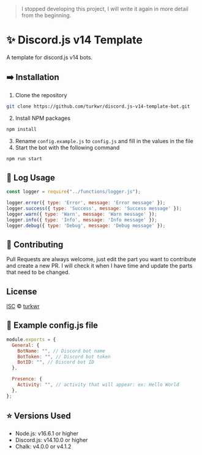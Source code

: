 > I stopped developing this project, I will write it again in more detail from the beginning.

# ✨ Discord.js v14 Template

A template for discord.js v14 bots.

## ➡️ Installation

1. Clone the repository

```sh
git clone https://github.com/turkwr/discord.js-v14-template-bot.git
```

2. Install NPM packages

```sh
npm install
```

3. Rename `config.example.js` to `config.js` and fill in the values in the file
4. Start the bot with the following command

```sh
npm run start
```

## 💫 Log Usage
  
  ```js
  const logger = require("../functions/logger.js");

  logger.error({ type: 'Error', message: 'Error message' });
  logger.success({ type: 'Success', message: 'Success message' });
  logger.warn({ type: 'Warn', message: 'Warn message' });
  logger.info({ type: 'Info', message: 'Info message' });
  logger.debug({ type: 'Debug', message: 'Debug message' });
  ```

## 👻 Contributing

Pull Requests are always welcome, just edit the part you want to contribute and create a new PR. I will check it when I have time and update the parts that need to be changed.

## License

[ISC](https://choosealicense.com/licenses/isc/) © [turkwr](https://github.com/turkwr)

## 👀 Example config.js file

```js
module.exports = {
  General: {
    BotName: "", // Discord bot name
    BotToken: "", // Discord bot token
    BotID: "", // Discord bot ID
  },

  Presence: {
    Activity: "", // activity that will appear: ex: Hello World
  },
};
```

## ⭐ Versions Used

- Node.js: v16.6.1 or higher
- Discord.js: v14.10.0 or higher
- Chalk: v4.0.0 or v4.1.2
